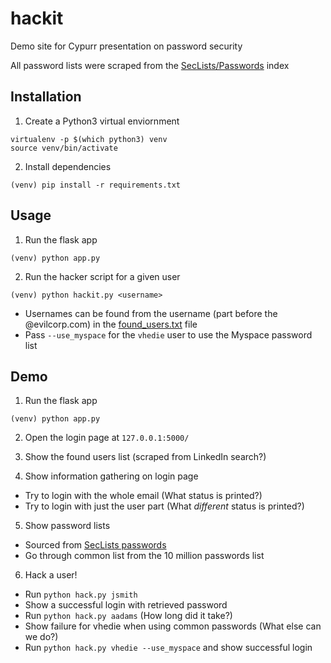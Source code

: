 # hackit
Demo site for Cypurr presentation on password security

All password lists were scraped from the [SecLists/Passwords](https://github.com/danielmiessler/SecLists/tree/master/Passwords) index


## Installation
1. Create a Python3 virtual enviornment

```
virtualenv -p $(which python3) venv
source venv/bin/activate
```

2. Install dependencies

`(venv) pip install -r requirements.txt`

## Usage
1. Run the flask app

`(venv) python app.py`

2. Run the hacker script for a given user

`(venv) python hackit.py <username>`

- Usernames can be found from the username (part before the @evilcorp.com) in the [found_users.txt](https://github.com/nickdibari/hackit/blob/master/found_users.txt) file
- Pass `--use_myspace` for the `vhedie` user to use the Myspace password list

## Demo

1. Run the flask app

`(venv) python app.py`

2. Open the login page at `127.0.0.1:5000/`

3. Show the found users list (scraped from LinkedIn search?)

4. Show information gathering on login page
- Try to login with the whole email (What status is printed?)
- Try to login with just the user part (What *different* status is printed?)

5. Show password lists
- Sourced from [SecLists passwords](https://github.com/danielmiessler/SecLists/tree/master/Passwords)
- Go through common list from the 10 million passwords list

6. Hack a user!
- Run `python hack.py jsmith`
- Show a successful login with retrieved password
- Run `python hack.py aadams` (How long did it take?)
- Show failure for vhedie when using common passwords (What else can we do?)
- Run `python hack.py vhedie --use_myspace` and show successful login
